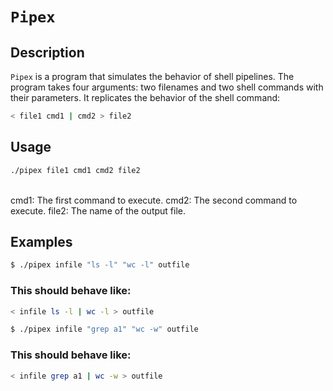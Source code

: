 # **`Pipex`**

## Description
`Pipex` is a program that simulates the behavior of shell pipelines. The program takes four arguments: two filenames and two shell commands with their parameters. It replicates the behavior of the shell command:

```bash
< file1 cmd1 | cmd2 > file2
```

## Usage
```bash
./pipex file1 cmd1 cmd2 file2
```
<br file1: The name of the input file./>
cmd1: The first command to execute.
cmd2: The second command to execute.
file2: The name of the output file.

## Examples
```bash
$ ./pipex infile "ls -l" "wc -l" outfile
```
### This should behave like:
```bash
< infile ls -l | wc -l > outfile
```
```bash
$ ./pipex infile "grep a1" "wc -w" outfile
```
### This should behave like:
```bash
< infile grep a1 | wc -w > outfile
```
